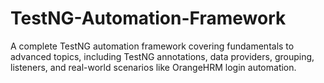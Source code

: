 # TestNG-Automation-Framework
A complete TestNG automation framework covering fundamentals to advanced topics, including TestNG annotations, data providers, grouping, listeners, and real-world scenarios like OrangeHRM login automation.
